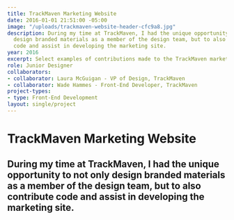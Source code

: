 ```yaml
---
title: TrackMaven Marketing Website
date: 2016-01-01 21:51:00 -05:00
image: "/uploads/trackmaven-website-header-cfc9a8.jpg"
description: During my time at TrackMaven, I had the unique opportunity to not only
  design branded materials as a member of the design team, but to also contribute
  code and assist in developing the marketing site.
year: 2016
excerpt: Select examples of contributions made to the TrackMaven marketing site.
role: Junior Designer
collaborators:
- collaborator: Laura McGuigan - VP of Design, TrackMaven
- collaborator: Wade Hammes - Front-End Developer, TrackMaven
project-types:
- type: Front-End Development
layout: single/project
---
```


# TrackMaven Marketing Website

## During my time at TrackMaven, I had the unique opportunity to not only design branded materials as a member of the design team, but to also contribute code and assist in developing the marketing site.